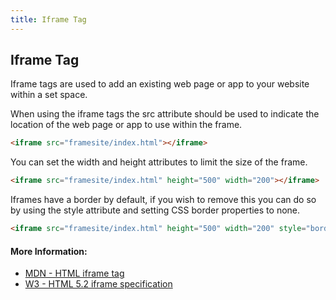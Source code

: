 ```yaml
---
title: Iframe Tag
---
```

## Iframe Tag

Iframe tags are used to add an existing web page or app to your website within a set space.

When using the iframe tags the src attribute should be used to indicate the location of the web page or app to use within the frame.

```html
<iframe src="framesite/index.html"></iframe>

```
You can set the width and height attributes to limit the size of the frame.

```html
<iframe src="framesite/index.html" height="500" width="200"></iframe>

```
Iframes have a border by default, if you wish to remove this you can do so by using the style attribute and setting CSS border properties to none.

```html
<iframe src="framesite/index.html" height="500" width="200" style="border:none;"></iframe>

```
<!-- The article goes here, in GitHub-flavored Markdown. Feel free to add YouTube videos, images, and CodePen/JSBin embeds  -->

#### More Information:
* [MDN - HTML iframe tag](https://developer.mozilla.org/en-US/docs/Web/HTML/Element/iframe)
* [W3 - HTML 5.2 iframe specification](https://www.w3.org/TR/html5/semantics-embedded-content.html#the-iframe-element)

